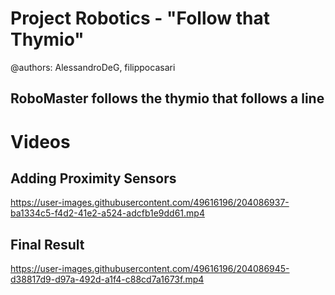 # Project Robotics - "Follow that Thymio"
@authors: AlessandroDeG, filippocasari 
## RoboMaster follows the thymio that follows a line


# Videos


## Adding Proximity Sensors
https://user-images.githubusercontent.com/49616196/204086937-ba1334c5-f4d2-41e2-a524-adcfb1e9dd61.mp4




## Final Result
https://user-images.githubusercontent.com/49616196/204086945-d38817d9-d97a-492d-a1f4-c88cd7a1673f.mp4

